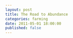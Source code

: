 ```yaml
--- 
layout: post
title: The Road to Abundance
categories: farming
date: 2011-05-01 18:00:00
published: false
---
```


